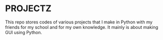 # PROJECTZ

This repo stores codes of various projects that I make in Python with my friends for my school and for my own knowledge.
It mainly is about making GUI using Python.
